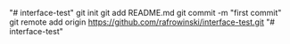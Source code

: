 "# interface-test"  git init git add README.md git commit -m "first commit" git remote add origin https://github.com/rafrowinski/interface-test.git
"# interface-test"  
